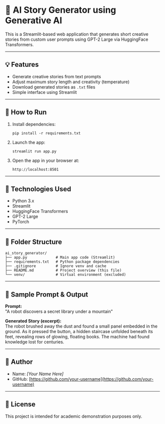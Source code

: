 # 📝 AI Story Generator using Generative AI

This is a Streamlit-based web application that generates short creative stories from custom user prompts using GPT-2 Large via HuggingFace Transformers.

---

## 💡 Features

- Generate creative stories from text prompts
- Adjust maximum story length and creativity (temperature)
- Download generated stories as `.txt` files
- Simple interface using Streamlit

---

## 🚀 How to Run

1. Install dependencies:

       pip install -r requirements.txt

2. Launch the app:

       streamlit run app.py

3. Open the app in your browser at:

       http://localhost:8501

---

## 🧰 Technologies Used

- Python 3.x
- Streamlit
- HuggingFace Transformers
- GPT-2 Large
- PyTorch

---

## 📁 Folder Structure

    ai_story_generator/
    ├── app.py             # Main app code (Streamlit)
    ├── requirements.txt   # Python package dependencies
    ├── .gitignore         # Ignore venv and cache
    ├── README.md          # Project overview (this file)
    └── venv/              # Virtual environment (excluded)

---

## 🧪 Sample Prompt & Output

**Prompt:**  
"A robot discovers a secret library under a mountain"

**Generated Story (excerpt):**  
The robot brushed away the dust and found a small panel embedded in the ground. As it pressed the button, a hidden staircase unfolded beneath its feet, revealing rows of glowing, floating books. The machine had found knowledge lost for centuries.

---

## 👤 Author

- Name: *[Your Name Here]*
- GitHub: [https://github.com/your-username](https://github.com/your-username)

---

## 📄 License

This project is intended for academic demonstration purposes only.
